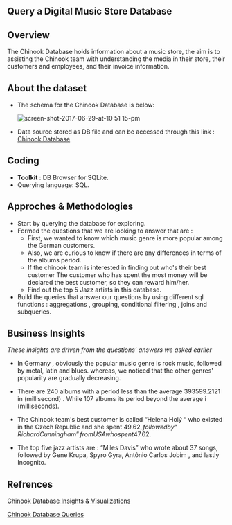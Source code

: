 ## Query a Digital Music Store Database

## Overview
The Chinook Database holds information about a music store, the aim is to assisting the Chinook team with understanding the media in their store, their customers and employees, and their invoice information.

## About the dataset

- The schema for the Chinook Database is below:

   ![screen-shot-2017-06-29-at-10 51 15-pm](https://github.com/hayasalman/Music-SQL-Database/assets/71796909/fb833f8a-9ead-4a14-8ca7-2f8ee367531e)
  
- Data source stored as DB file and can be accessed through this link : [Chinook Database](https://github.com/hayasalman/Music-SQL-Database/blob/main/chinook.db)

## Coding

- **Toolkit** : DB Browser for SQLite.
- Querying language: SQL.

## Approches & Methodologies

- Start by querying the database for exploring.
- Formed the questions that we are looking to answer that are :
  - First, we wanted to know which music genre is more popular among the German customers.
  - Also, we are curious to know if there are any differences in terms of the albums period.
  - If the chinook team is interested in finding out who's their best customer The customer who has spent the most money will be declared the best 
    customer, so they can reward him/her.
  - Find out the top 5 Jazz artists in this database.
- Build the queries that answer our questions by using different sql functions : aggregations , grouping, conditional filtering , joins and 
  subqueries.

 ## Business Insights

 *These insights are driven from the questions' answers we asked earlier*
 
- In Germany , obviously the popular music genre is rock music, followed by metal, latin and blues. whereas, we noticed that the other genres' 
  popularity are gradually decreasing.

- There are 240 albums with a period less than the average 393599.2121 in (millisecond) . While 107 albums its period beyond the average i 
  (milliseconds).

- The Chinook team's best customer is called “Helena Holý “ who existed in the Czech Republic and she spent 49.62$, followed by “Richard Cunningham” 
  from USA who spent 47.62$.

- The top five jazz artists are : “Miles Davis” who wrote about 37 songs, followed by Gene Krupa, Spyro Gyra, Antônio Carlos Jobim , and lastly 
  Incognito.

## Refrences

[Chinook Database Insights & Visualizations](https://github.com/hayasalman/Music-SQL-Database/blob/main/SQLProject.pdf)

[Chinook Database Queries](https://github.com/hayasalman/Music-SQL-Database/blob/main/SQL.txt)
  

     
